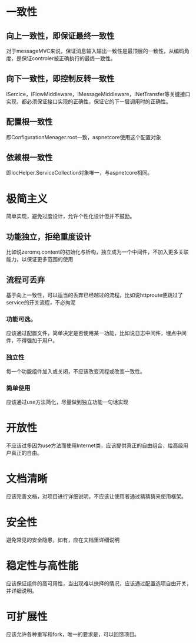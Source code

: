 # 一致性

## 向上一致性，即保证最终一致性
对于messageMVC来说，保证消息输入输出一致性是最顶层的一致性，从编码角度，是保证controler被正确执行的最终一致性。

## 向下一致性，即控制反转一致性
ISercice，IFlowMiddleware，IMessageMiddleware，INetTransfer等关键接口实现，都必须保证接口实现的正确性，保证它的下一层调用时的正确性。

## 配置根一致性
即ConfigurationMenager.root一致，aspnetcore使用这个配置对象

## 依赖根一致性
即IocHelper.ServiceCollection对象唯一，与aspnetcore相同。

# 极简主义
简单实现，避免过度设计，允许个性化设计但并不鼓励。

## 功能独立，拒绝重度设计
比如说zeromq.content的初始化与析构，独立成为一个中间件，不加入更多关联能力，以保证更多范围的使用

## 流程可丢弃

基于向上一致性，可以适当的丢弃已经越过的流程，比如说httproute便跳过了service的开关流程，不必拘泥

### 功能可选。
应该通过配置文件，简单决定是否使用某一功能，比如说日志中间件，埋点中间件，不得强加于用户。

### 独立性

每一个功能组件加入或关闭，不应该改变流程或改变一致性。

### 简单使用

应该通过use方法简化，尽量做到独立功能一句话实现



# 开放性

不应该过多因为use方法而使用Internet类，应该提供真正的自由组合，给高级用户真正的自由。

# 文档清晰

应该完善文档，对项目进行详细说明，不应该让使用者通过猜猜猜来使用框架。


# 安全性

避免常见的安全隐患，如有，应在文档里详细说明

# 稳定性与高性能

应该保证组件的高可用性，当出现难以抉择的情况，应该通过配置选项自由开关，并详细说明。

# 可扩展性

应该允许各种重写和fork，唯一的要求是，可以回馈项目。